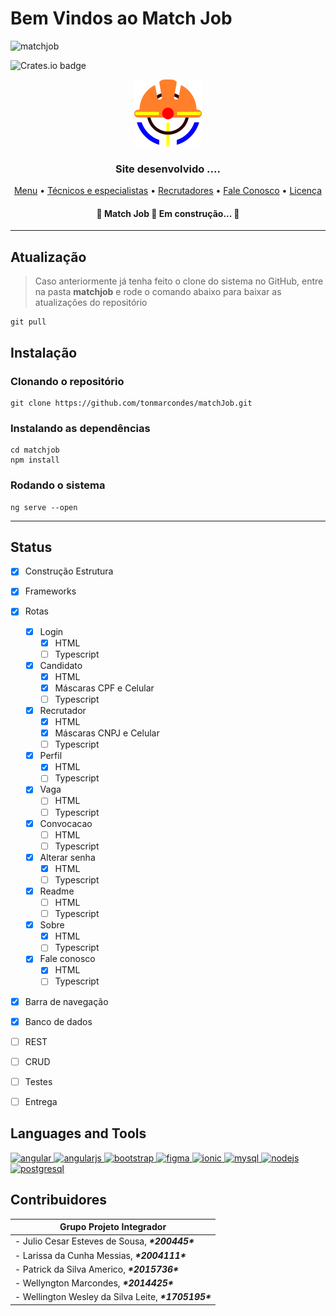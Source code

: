 # Bem Vindos ao Match Job

![matchjob](https://komarev.com/ghpvc/?username=matchjob&label=Profile%20views&color=0e75b6&style=flat)

<img alt="Crates.io badge" src="https://img.shields.io/badge/license-MIT%2FApache--2.0-blue">

<!-- ![logo](C:\Users\patri\Desktop\Trabalho Site\logo.png) -->
<p align="center"><img src="./src/assets/matchjob.png"></p>

<h3 align="center">Site desenvolvido ....</h3>

<p align="center">  <a href="#Menu">Menu</a> •  <a href="#Técnicos e especialistas">Técnicos e especialistas</a> •   <a href="#Recrutadores">Recrutadores</a> •   <a href="#Fale Conosco">Fale Conosco</a> •   <a href="#licenc-a">Licença</a> 

<h4 align="center">  🚧  Match Job 🚀 Em construção...  🚧 </h4>

---
## Atualização

>Caso anteriormente já tenha feito o clone do sistema no GitHub, entre na pasta **matchjob** e rode o comando abaixo para baixar as atualizações do repositório

```shell
git pull
```

## Instalação

### Clonando o repositório

```shell
git clone https://github.com/tonmarcondes/matchJob.git
```

### Instalando as dependências

```shell
cd matchjob
npm install
```

### Rodando o sistema

```shell
ng serve --open
````

---

## Status

- [x] Construção Estrutura
- [x] Frameworks
- [x] Rotas
  - [x] Login
    - [x] HTML
    - [ ] Typescript
  - [x] Candidato
    - [x] HTML
    - [x] Máscaras CPF e Celular
    - [ ] Typescript
  - [x] Recrutador
    - [x] HTML
    - [x] Máscaras CNPJ e Celular
    - [ ] Typescript
  - [x] Perfil
    - [x] HTML
    - [ ] Typescript
  - [x] Vaga
    - [ ] HTML
    - [ ] Typescript
  - [x] Convocacao
    - [ ] HTML
    - [ ] Typescript
  - [x] Alterar senha
    - [x] HTML
    - [ ] Typescript
  - [x] Readme
    - [ ] HTML
    - [ ] Typescript
  - [x] Sobre
    - [x] HTML
    - [ ] Typescript
  -[x] Fale conosco
    - [x] HTML
    - [ ] Typescript
- [x] Barra de navegação
- [x] Banco de dados
- [ ] REST 
- [ ] CRUD
- [ ] Testes
- [ ] Entrega


## Languages and Tools

<p align="left"> <a href="https://angular.io" target="_blank"> <img src="https://angular.io/assets/images/logos/angular/angular.svg" alt="angular" width="40" height="40"/> </a> <a href="https://angular.io" target="_blank"> <img src="https://raw.githubusercontent.com/devicons/devicon/master/icons/angularjs/angularjs-original-wordmark.svg" alt="angularjs" width="40" height="40"/> </a> <a href="https://getbootstrap.com" target="_blank"> <img src="https://raw.githubusercontent.com/devicons/devicon/master/icons/bootstrap/bootstrap-plain-wordmark.svg" alt="bootstrap" width="40" height="40"/> </a> <a href="https://www.figma.com/" target="_blank"> <img src="https://www.vectorlogo.zone/logos/figma/figma-icon.svg" alt="figma" width="40" height="40"/> </a> <a href="https://ionicframework.com" target="_blank"> <img src="https://upload.wikimedia.org/wikipedia/commons/d/d1/Ionic_Logo.svg" alt="ionic" width="40" height="40"/> </a> <a href="https://www.mysql.com/" target="_blank"> <img src="https://raw.githubusercontent.com/devicons/devicon/master/icons/mysql/mysql-original-wordmark.svg" alt="mysql" width="40" height="40"/> </a> <a href="https://nodejs.org" target="_blank"> <img src="https://raw.githubusercontent.com/devicons/devicon/master/icons/nodejs/nodejs-original-wordmark.svg" alt="nodejs" width="40" height="40"/> </a> <a href="https://www.postgresql.org" target="_blank"> <img src="https://raw.githubusercontent.com/devicons/devicon/master/icons/postgresql/postgresql-original-wordmark.svg" alt="postgresql" width="40" height="40"/> </a> </p>

## Contribuidores

| **Grupo Projeto Integrador**                          |
| ----------------------------------------------------- |
| - Julio Cesar Esteves de Sousa, ***\*200445\****      |
| - Larissa  da Cunha Messias, ***\*2004111\****        |
| - Patrick da Silva Americo, ***\*2015736\****         |
| - Wellyngton Marcondes, ***\*2014425\****             |
| - Wellington Wesley da Silva Leite, ***\*1705195\**** |
